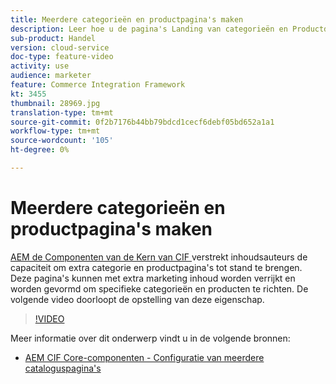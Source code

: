```yaml
---
title: Meerdere categorieën en productpagina's maken
description: Leer hoe u de pagina's Landing van categorieën en Productdetails verrijkt met gerichte marketinginhoud.
sub-product: Handel
version: cloud-service
doc-type: feature-video
activity: use
audience: marketer
feature: Commerce Integration Framework
kt: 3455
thumbnail: 28969.jpg
translation-type: tm+mt
source-git-commit: 0f2b7176b44bb79bdcd1cecf6debf05bd652a1a1
workflow-type: tm+mt
source-wordcount: '105'
ht-degree: 0%

---
```



# Meerdere categorieën en productpagina&#39;s maken

[AEM de Componenten van de Kern van CIF ](https://github.com/adobe/aem-core-cif-components) verstrekt inhoudsauteurs de capaciteit om extra categorie en productpagina&#39;s tot stand te brengen. Deze pagina&#39;s kunnen met extra marketing inhoud worden verrijkt en worden gevormd om specifieke categorieën en producten te richten. De volgende video doorloopt de opstelling van deze eigenschap.

>[!VIDEO](https://video.tv.adobe.com/v/28969/?quality=12)

Meer informatie over dit onderwerp vindt u in de volgende bronnen:

- [AEM CIF Core-componenten - Configuratie van meerdere cataloguspagina&#39;s](https://github.com/adobe/aem-core-cif-components/wiki/configuration#multi-catalog-page-template-configuration)
